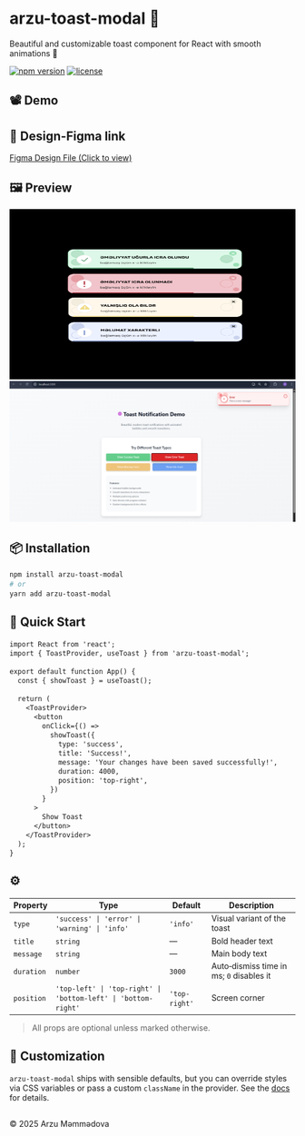 # arzu-toast-modal 🔔

Beautiful and customizable toast component for React with smooth animations 🚀

[![npm version](https://img.shields.io/npm/v/arzu-toast-modal.svg?style=flat-square)](https://www.npmjs.com/package/arzu-toast-modal)
[![license](https://img.shields.io/github/license/arzummammadova/arzu-toast-modal.svg?style=flat-square)](LICENSE)

## 📽 Demo



## 🎨 Design-Figma link

[Figma Design File (Click to view)](https://www.figma.com/community/file/1523304266707961935)

## 🖼 Preview

<img src="./src/assets/page.png" alt="Toast Example 1" width="600" height="300" />
<img src="./src/assets/page1.png" alt="Toast Example 2" width="600" />

<!-- If you create a GIF preview, place it in .github/demo.gif and uncomment the line below -->

<!-- [![Demo GIF](https://raw.githubusercontent.com/YOUR-USERNAME/arzu-toast-modal/main/.github/demo.gif)](https://drive.google.com/file/d/1-HoxjWySAnPu4-ZA-WBgJ1ANsTPQcBg6/view?usp=sharing) -->

## 📦 Installation

```bash
npm install arzu-toast-modal
# or
yarn add arzu-toast-modal
```

## 🚀 Quick Start

```tsx
import React from 'react';
import { ToastProvider, useToast } from 'arzu-toast-modal';

export default function App() {
  const { showToast } = useToast();

  return (
    <ToastProvider>
      <button
        onClick={() =>
          showToast({
            type: 'success',
            title: 'Success!',
            message: 'Your changes have been saved successfully!',
            duration: 4000,
            position: 'top-right',
          })
        }
      >
        Show Toast
      </button>
    </ToastProvider>
  );
}
```

## ⚙️

| Property   | Type                                                           | Default       | Description                              |
| ---------- | -------------------------------------------------------------- | ------------- | ---------------------------------------- |
| `type`     | `'success' \| 'error' \| 'warning' \| 'info'`                  | `'info'`      | Visual variant of the toast              |
| `title`    | `string`                                                       | —             | Bold header text                         |
| `message`  | `string`                                                       | —             | Main body text                           |
| `duration` | `number`                                                       | `3000`        | Auto‑dismiss time in ms; `0` disables it |
| `position` | `'top-left' \| 'top-right' \| 'bottom-left' \| 'bottom-right'` | `'top-right'` | Screen corner                            |

> All props are optional unless marked otherwise.

## 🎨 Customization

`arzu-toast-modal` ships with sensible defaults, but you can override styles via CSS variables or pass a custom `className` in the provider. See the [docs](./docs/customization.md) for details.




##
 © 2025 Arzu Məmmədova
